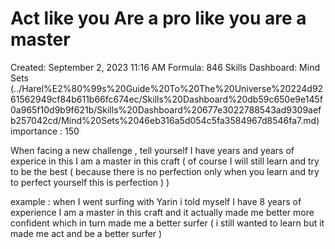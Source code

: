 # Act like you Are a pro like you are a master

Created: September 2, 2023 11:16 AM
Formula: 846
Skills Dashboard: Mind Sets  (../Harel%E2%80%99s%20Guide%20To%20The%20Universe%20224d9261562949cf84b611b66fc674ec/Skills%20Dashboard%20db59c650e9e145f0a965f10d9b9f621b/Skills%20Dashboard%20677e3022788543ad9309aefb257042cd/Mind%20Sets%2046eb316a5d054c5fa3584967d8546fa7.md)
importance : 150

When facing a new challenge , tell yourself I have years and years of experice in this I am a master in this craft ( of course I will still learn and try to be the best ( because there is no perfection only when you learn and try to perfect yourself this is perfection ) ) 

example : when I went surfing with Yarin i told myself I have 8 years of experience I am a master in this craft and it actually made me better more confident which in turn made me a better surfer ( i still wanted to learn but it made me act and be a better surfer )
